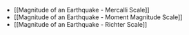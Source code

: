 - [[Magnitude of an Earthquake - Mercalli Scale]]
- [[Magnitude of an Earthquake - Moment Magnitude Scale]]
- [[Magnitude of an Earthquake - Richter Scale]]